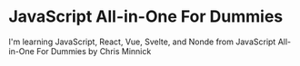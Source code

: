 # JavaScript All-in-One For Dummies

I'm learning JavaScript, React, Vue, Svelte, and Nonde
from JavaScript All-in-One For Dummies by Chris Minnick
